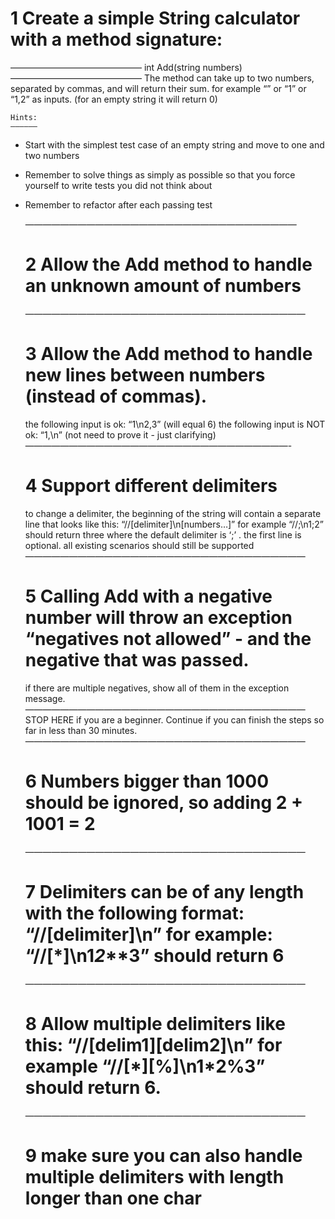 # 1 Create a simple String calculator with a method signature:

———————————————
int Add(string numbers)
———————————————
The method can take up to two numbers, separated by commas, and will return their sum.
for example “” or “1” or “1,2” as inputs.
(for an empty string it will return 0)

    Hints:
    ——————

- Start with the simplest test case of an empty string and move to one and two numbers
- Remember to solve things as simply as possible so that you force yourself to write tests you did not think about
- Remember to refactor after each passing test

  ———————————————————————————————

  # 2 Allow the Add method to handle an unknown amount of numbers

  ————————————————————————————————

  # 3 Allow the Add method to handle new lines between numbers (instead of commas).

  the following input is ok: “1\n2,3” (will equal 6)
  the following input is NOT ok: “1,\n” (not need to prove it - just clarifying)
  ——————————————————————————————-

  # 4 Support different delimiters

  to change a delimiter, the beginning of the string will contain a separate line that looks like this: “//[delimiter]\n[numbers…]” for example “//;\n1;2” should return three where the default delimiter is ‘;’ .
  the first line is optional. all existing scenarios should still be supported
  ————————————————————————————————

  # 5 Calling Add with a negative number will throw an exception “negatives not allowed” - and the negative that was passed.

  if there are multiple negatives, show all of them in the exception message.
  ————————————————————————————————
  STOP HERE if you are a beginner. Continue if you can finish the steps so far in less than 30 minutes.
  ————————————————————————————————

  # 6 Numbers bigger than 1000 should be ignored, so adding 2 + 1001 = 2

  ————————————————————————————————

  # 7 Delimiters can be of any length with the following format: “//[delimiter]\n” for example: “//[***]\n1**_2_**3” should return 6

  ————————————————————————————————

  # 8 Allow multiple delimiters like this: “//[delim1][delim2]\n” for example “//[\*][%]\n1\*2%3” should return 6.

  ————————————————————————————————

  # 9 make sure you can also handle multiple delimiters with length longer than one char
